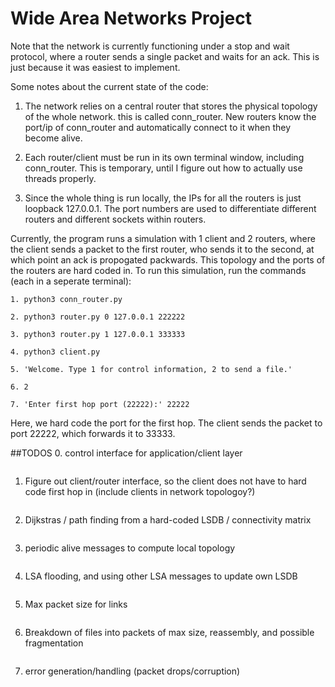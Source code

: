 # Wide Area Networks Project

Note that the network is currently functioning under a stop and wait protocol, where a router sends a single packet and waits for an ack. This is just because it was easiest to implement.

Some notes about the current state of the code:

1. The network relies on a central router that stores the physical topology of the whole network. this is called conn_router. New routers know the port/ip of conn_router and automatically connect to it when they become alive. 



2. Each router/client must be run in its own terminal window, including conn_router. This is temporary, until I figure out how to actually use threads properly. 

3. Since the whole thing is run locally, the IPs for all the routers is just loopback 127.0.0.1. The port numbers are used to differentiate different routers and different sockets within routers. 

Currently, the program runs a simulation with 1 client and 2 routers, where the client sends a packet to the first router, who sends it to the second, at which point an ack is propogated packwards. This topology and the ports of the routers are hard coded in. To run this simulation, run the commands (each in a seperate terminal): 
```
1. python3 conn_router.py  
```
```
2. python3 router.py 0 127.0.0.1 222222
```
```
3. python3 router.py 1 127.0.0.1 333333 
```
```
4. python3 client.py 
```
```
5. 'Welcome. Type 1 for control information, 2 to send a file.' 
```
```
6. 2 
```
```
7. 'Enter first hop port (22222):' 22222 
```
Here, we hard code the port for the first hop. The client sends the packet to port 22222, which forwards it to 33333.

##TODOS
0. control interface for application/client layer 
```
```
1. Figure out client/router interface, so the client does not have to hard code first hop in (include clients in network topologoy?)
```
```
2. Dijkstras / path finding from a hard-coded LSDB / connectivity matrix 
```
```
3. periodic alive messages to compute local topology 
```
```
4. LSA flooding, and using other LSA messages to update own LSDB 
```
```
5. Max packet size for links
```
```
6. Breakdown of files into packets of max size, reassembly, and possible fragmentation
```
```
7. error generation/handling (packet drops/corruption)
```

    
